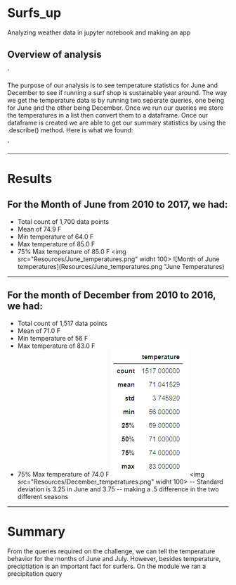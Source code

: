 # Surfs_up
Analyzing weather data in jupyter notebook and making an app 

## Overview of analysis
'<p>The purpose of our analysis is to see temperature statistics for June and December to see if running a surf shop is sustainable year around. The way we get the temperature data is by running two seperate queries, one being for June and the other being December. Once we run our queries we store the temperatures in a list then convert them to a dataframe. Once our dataframe is created we are able to get our summary statistics by using the .describe() method. Here is what we found:</p>'
___

# Results

 ## For the Month of __June__ from 2010 to 2017, we had:
* Total count of 1,700 data points
* Mean of 74.9  F
* Min temperature of 64.0 F
* Max temperature of 85.0 F
* 75% Max temperature of 85.0 F
<img src="Resources/June_temperatures.png" widht 100>
![Month of June temperatures](Resources/June_temperatures.png "June Temperatures)

___
 
 ## For the month of __December__ from 2010 to 2016, we had:
- Total count of 1,517 data points
- Mean of 71.0  F
- Min temperature of 56 F
- Max temperature of 83.0 F
- 75% Max temperature of 74.0 F
![Month of December temperatures](Resources/December_temperatures.png)
 <img src="Resources/December_temperatures.png" widht 100> 
 -- Standard deviation is 3.25 in June and 3.75 -- making a .5 difference in the two different seasons

___

# Summary 

From the queries required on the challenge, we can tell the temperature behavior for the months of June and July.  However, besides temperature, preciptiation is an important fact for surfers.  On the module we ran a precipitation query